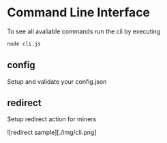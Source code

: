 # Command Line Interface

To see all avaliable commands run the cli by executing
```bash
node cli.js
```

## config
Setup and validate your config.json


## redirect
Setup redirect action for miners

![redirect sample][./img/cli.png]

